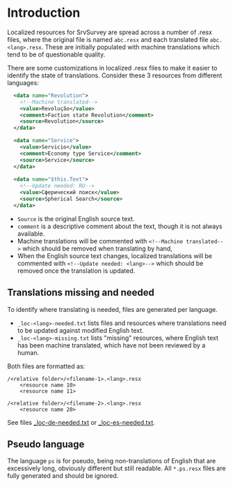 ﻿
# Introduction
Localized resources for SrvSurvey are spread across a number of .resx files, where the original file is named `abc.resx` and each translated file `abc.<lang>.resx`. These are initially populated with machine translations which tend to be of questionable quality.

There are some customizations in localized .resx files to make it easier to identify the state of translations. Consider these 3 resources from different languages:

``` XML
  <data name="Revolution">
    <!--Machine translated-->
    <value>Revolução</value>
    <comment>Faction state Revolution</comment>
    <source>Revolution</source>
  </data>

  <data name="Service">
    <value>Servicio</value>
    <comment>Economy type Service</comment>
    <source>Service</source>
  </data>
  
  <data name="$this.Text">
    <!--Update needed: RU-->
    <value>Сферический поиск</value>
    <source>Spherical Search</source>
  </data>
```

- `Source` is the original English source text.
- `comment` is a descriptive comment about the text, though it is not always available.
- Machine translations will be commented with `<!--Machine translated-->` which should be removed when translating by hand, 
- When the English source text changes, localized translations will be commented with `<!--Update needed: <lang>-->` which should be removed once the translation is updated.

## Translations missing and needed

To identify where translating is needed, files are generated per language. 

- `_loc-<lang>-needed.txt` lists files and resources where translations need to be updated against modified English text.
- `_loc-<lang>-missing.txt` lists "missing" resources, where English text has been machine translated, which have not been reviewed by a human.

Both files are formatted as:

```
/<relative folder>/<filename-1>.<lang>.resx
    <resource name 10>
    <resource name 11>

/<relative folder>/<filename-2>.<lang>.resx
    <resource name 20>
```

See files [_loc-de-needed.txt](_loc-de-needed.txt) or [_loc-es-needed.txt](_loc-fr-missing.txt).
 
## Pseudo language
The language `ps` is for pseudo, being non-translations of English that are excessively long, obviously different but still readable. All `*.ps.resx` files are fully generated and should be ignored.


